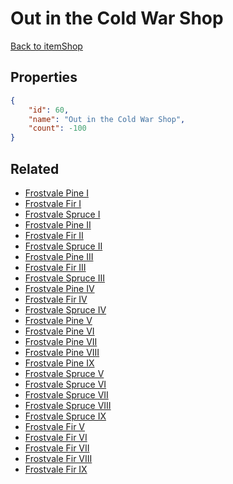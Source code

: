 # Out in the Cold War Shop

<no description available>

[Back to itemShop](../item-shops.md)

## Properties

```json
{
    "id": 60,
    "name": "Out in the Cold War Shop",
    "count": -100
}
```

## Related

- [Frostvale Pine I](../items/1373-frostvale-pine-i.md)
- [Frostvale Fir I](../items/1374-frostvale-fir-i.md)
- [Frostvale Spruce I](../items/1375-frostvale-spruce-i.md)
- [Frostvale Pine II](../items/1376-frostvale-pine-ii.md)
- [Frostvale Fir II](../items/1377-frostvale-fir-ii.md)
- [Frostvale Spruce II](../items/1378-frostvale-spruce-ii.md)
- [Frostvale Pine III](../items/1379-frostvale-pine-iii.md)
- [Frostvale Fir III](../items/1380-frostvale-fir-iii.md)
- [Frostvale Spruce III](../items/1381-frostvale-spruce-iii.md)
- [Frostvale Pine IV](../items/1382-frostvale-pine-iv.md)
- [Frostvale Fir IV](../items/1383-frostvale-fir-iv.md)
- [Frostvale Spruce IV](../items/1384-frostvale-spruce-iv.md)
- [Frostvale Pine V](../items/13162-frostvale-pine-v.md)
- [Frostvale Pine VI](../items/13163-frostvale-pine-vi.md)
- [Frostvale Pine VII](../items/13164-frostvale-pine-vii.md)
- [Frostvale Pine VIII](../items/13165-frostvale-pine-viii.md)
- [Frostvale Pine IX](../items/13166-frostvale-pine-ix.md)
- [Frostvale Spruce V](../items/13167-frostvale-spruce-v.md)
- [Frostvale Spruce VI](../items/13168-frostvale-spruce-vi.md)
- [Frostvale Spruce VII](../items/13169-frostvale-spruce-vii.md)
- [Frostvale Spruce VIII](../items/13170-frostvale-spruce-viii.md)
- [Frostvale Spruce IX](../items/13171-frostvale-spruce-ix.md)
- [Frostvale Fir V](../items/13172-frostvale-fir-v.md)
- [Frostvale Fir VI](../items/13173-frostvale-fir-vi.md)
- [Frostvale Fir VII](../items/13174-frostvale-fir-vii.md)
- [Frostvale Fir VIII](../items/13175-frostvale-fir-viii.md)
- [Frostvale Fir IX](../items/13176-frostvale-fir-ix.md)

